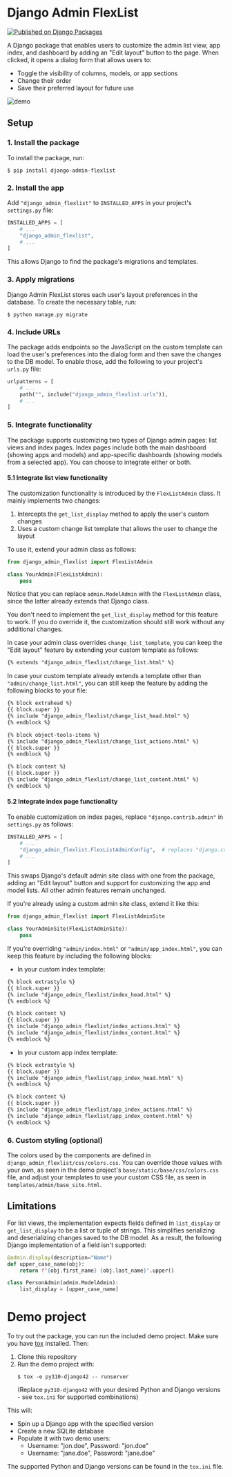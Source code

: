# Django Admin FlexList

[![Published on Django Packages](https://img.shields.io/badge/Published%20on-Django%20Packages-0c3c26)](https://djangopackages.org/packages/p/django-admin-flexlist/)


A Django package that enables users to customize the admin list view, app index, and dashboard by adding an "Edit layout" button to the page. When clicked, it opens a dialog form that allows users to:

- Toggle the visibility of columns, models, or app sections
- Change their order
- Save their preferred layout for future use

![demo](https://github.com/user-attachments/assets/f0fcac7f-543f-4dc5-9c56-975f494a155f)

## Setup

### 1. Install the package

To install the package, run:

```shell
$ pip install django-admin-flexlist
```

### 2. Install the app

Add `"django_admin_flexlist"` to `INSTALLED_APPS` in your project's `settings.py` file:

```python
INSTALLED_APPS = [
    # ...
    "django_admin_flexlist",
    # ...
]
```

This allows Django to find the package's migrations and templates.

### 3. Apply migrations

Django Admin FlexList stores each user's layout preferences in the database. To create the necessary table, run:

```shell
$ python manage.py migrate
```

### 4. Include URLs

The package adds endpoints so the JavaScript on the custom template can load the user's preferences into the dialog form and then save the changes to the DB model. To enable those, add the following to your project's `urls.py` file:

```python
urlpatterns = [
    # ...
    path("", include("django_admin_flexlist.urls")),
    # ...
]
```

### 5. Integrate functionality

The package supports customizing two types of Django admin pages: list views and index pages. Index pages include both the main dashboard (showing apps and models) and app-specific dashboards (showing models from a selected app). You can choose to integrate either or both.

#### 5.1 Integrate list view functionality

The customization functionality is introduced by the `FlexListAdmin` class. It mainly implements two changes:

1. Intercepts the `get_list_display` method to apply the user's custom changes
2. Uses a custom change list template that allows the user to change the layout

To use it, extend your admin class as follows:

```python
from django_admin_flexlist import FlexListAdmin

class YourAdmin(FlexListAdmin):
    pass
```

Notice that you can replace `admin.ModelAdmin` with the `FlexListAdmin` class, since the latter already extends that Django class.

You don't need to implement the `get_list_display` method for this feature to work. If you do override it, the customization should still work without any additional changes.

In case your admin class overrides `change_list_template`, you can keep the "Edit layout" feature by extending your custom template as follows:

```html
{% extends "django_admin_flexlist/change_list.html" %}
```

In case your custom template already extends a template other than `"admin/change_list.html"`, you can still keep the feature by adding the following blocks to your file:

```html
{% block extrahead %}
{{ block.super }}
{% include "django_admin_flexlist/change_list_head.html" %}
{% endblock %}

{% block object-tools-items %}
{% include "django_admin_flexlist/change_list_actions.html" %}
{{ block.super }}
{% endblock %}

{% block content %}
{{ block.super }}
{% include "django_admin_flexlist/change_list_content.html" %}
{% endblock %}
```

#### 5.2 Integrate index page functionality

To enable customization on index pages, replace `"django.contrib.admin"` in `settings.py` as follows:

```python
INSTALLED_APPS = [
    # ...
    "django_admin_flexlist.FlexListAdminConfig",  # replaces "django.contrib.admin"
    # ...
]
```

This swaps Django's default admin site class with one from the package, adding an "Edit layout" button and support for customizing the app and model lists. All other admin features remain unchanged.

If you're already using a custom admin site class, extend it like this:

```python
from django_admin_flexlist import FlexListAdminSite

class YourAdminSite(FlexListAdminSite):
    pass
```

If you're overriding `"admin/index.html"` or `"admin/app_index.html"`, you can keep this feature by including the following blocks:

- In your custom index template:

```html
{% block extrastyle %}
{{ block.super }}
{% include "django_admin_flexlist/index_head.html" %}
{% endblock %}

{% block content %}
{{ block.super }}
{% include "django_admin_flexlist/index_actions.html" %}
{% include "django_admin_flexlist/index_content.html" %}
{% endblock %}
```

- In your custom app index template:

```html
{% block extrastyle %}
{{ block.super }}
{% include "django_admin_flexlist/app_index_head.html" %}
{% endblock %}

{% block content %}
{{ block.super }}
{% include "django_admin_flexlist/app_index_actions.html" %}
{% include "django_admin_flexlist/app_index_content.html" %}
{% endblock %}
```

### 6. Custom styling (optional)

The colors used by the components are defined in `django_admin_flexlist/css/colors.css`. You can override those values with your own, as seen in the demo project's `base/static/base/css/colors.css` file, and adjust your templates to use your custom CSS file, as seen in `templates/admin/base_site.html`.

## Limitations

For list views, the implementation expects fields defined in `list_display` or `get_list_display` to be a list or tuple of strings. This simplifies serializing and deserializing changes saved to the DB model. As a result, the following Django implementation of a field isn't supported:

```python
@admin.display(description="Name")
def upper_case_name(obj):
    return f"{obj.first_name} {obj.last_name}".upper()

class PersonAdmin(admin.ModelAdmin):
    list_display = [upper_case_name]
```

# Demo project

To try out the package, you can run the included demo project. Make sure you have [tox](https://tox.wiki/) installed. Then:

1. Clone this repository
2. Run the demo project with:
   ```shell
   $ tox -e py310-django42 -- runserver
   ```
   (Replace `py310-django42` with your desired Python and Django versions - see `tox.ini` for supported combinations)

This will:
- Spin up a Django app with the specified version
- Create a new SQLite database
- Populate it with two demo users:
  - Username: "jon.doe", Password: "jon.doe"
  - Username: "jane.doe", Password: "jane.doe"

The supported Python and Django versions can be found in the `tox.ini` file.
